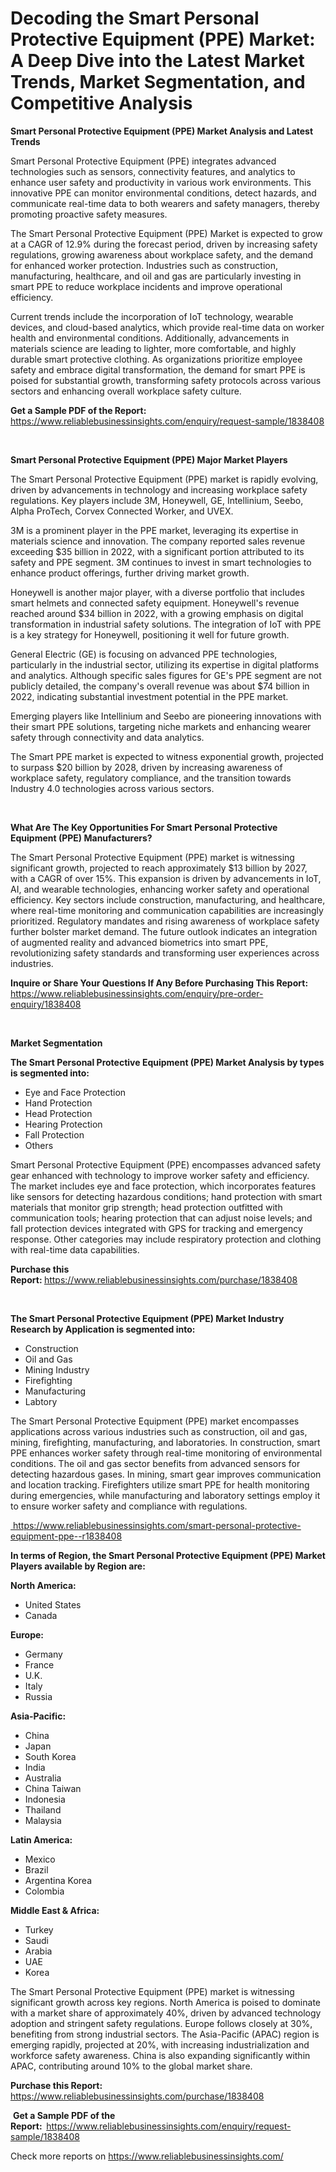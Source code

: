 <p><h1>Decoding the Smart Personal Protective Equipment (PPE) Market: A Deep Dive into the Latest Market Trends, Market Segmentation, and Competitive Analysis</h1></p><p><strong>Smart Personal Protective Equipment (PPE) Market Analysis and Latest Trends</strong></p>
<p><p>Smart Personal Protective Equipment (PPE) integrates advanced technologies such as sensors, connectivity features, and analytics to enhance user safety and productivity in various work environments. This innovative PPE can monitor environmental conditions, detect hazards, and communicate real-time data to both wearers and safety managers, thereby promoting proactive safety measures.</p><p>The Smart Personal Protective Equipment (PPE) Market is expected to grow at a CAGR of 12.9% during the forecast period, driven by increasing safety regulations, growing awareness about workplace safety, and the demand for enhanced worker protection. Industries such as construction, manufacturing, healthcare, and oil and gas are particularly investing in smart PPE to reduce workplace incidents and improve operational efficiency.</p><p>Current trends include the incorporation of IoT technology, wearable devices, and cloud-based analytics, which provide real-time data on worker health and environmental conditions. Additionally, advancements in materials science are leading to lighter, more comfortable, and highly durable smart protective clothing. As organizations prioritize employee safety and embrace digital transformation, the demand for smart PPE is poised for substantial growth, transforming safety protocols across various sectors and enhancing overall workplace safety culture.</p></p>
<p><strong>Get a Sample PDF of the Report:&nbsp;</strong> <a href="https://www.reliablebusinessinsights.com/enquiry/request-sample/1838408?utm_campaign=2207&utm_medium=2&utm_source=Github&utm_content=ia&utm_term=10022025&utm_id=smart-personal-protective-equipment-ppe">https://www.reliablebusinessinsights.com/enquiry/request-sample/1838408</a></p>
<p>&nbsp;</p>
<p><strong>Smart Personal Protective Equipment (PPE) Major Market Players</strong></p>
<p><p>The Smart Personal Protective Equipment (PPE) market is rapidly evolving, driven by advancements in technology and increasing workplace safety regulations. Key players include 3M, Honeywell, GE, Intellinium, Seebo, Alpha ProTech, Corvex Connected Worker, and UVEX.</p><p>3M is a prominent player in the PPE market, leveraging its expertise in materials science and innovation. The company reported sales revenue exceeding $35 billion in 2022, with a significant portion attributed to its safety and PPE segment. 3M continues to invest in smart technologies to enhance product offerings, further driving market growth.</p><p>Honeywell is another major player, with a diverse portfolio that includes smart helmets and connected safety equipment. Honeywell's revenue reached around $34 billion in 2022, with a growing emphasis on digital transformation in industrial safety solutions. The integration of IoT with PPE is a key strategy for Honeywell, positioning it well for future growth.</p><p>General Electric (GE) is focusing on advanced PPE technologies, particularly in the industrial sector, utilizing its expertise in digital platforms and analytics. Although specific sales figures for GE's PPE segment are not publicly detailed, the company's overall revenue was about $74 billion in 2022, indicating substantial investment potential in the PPE market.</p><p>Emerging players like Intellinium and Seebo are pioneering innovations with their smart PPE solutions, targeting niche markets and enhancing wearer safety through connectivity and data analytics.</p><p>The Smart PPE market is expected to witness exponential growth, projected to surpass $20 billion by 2028, driven by increasing awareness of workplace safety, regulatory compliance, and the transition towards Industry 4.0 technologies across various sectors.</p></p>
<p>&nbsp;</p>
<p><strong>What Are The Key Opportunities For Smart Personal Protective Equipment (PPE) Manufacturers?</strong></p>
<p><p>The Smart Personal Protective Equipment (PPE) market is witnessing significant growth, projected to reach approximately $13 billion by 2027, with a CAGR of over 15%. This expansion is driven by advancements in IoT, AI, and wearable technologies, enhancing worker safety and operational efficiency. Key sectors include construction, manufacturing, and healthcare, where real-time monitoring and communication capabilities are increasingly prioritized. Regulatory mandates and rising awareness of workplace safety further bolster market demand. The future outlook indicates an integration of augmented reality and advanced biometrics into smart PPE, revolutionizing safety standards and transforming user experiences across industries.</p></p>
<p><strong>Inquire or Share Your Questions If Any Before Purchasing This Report:</strong> <a href="https://www.reliablebusinessinsights.com/enquiry/pre-order-enquiry/1838408?utm_campaign=2207&utm_medium=2&utm_source=Github&utm_content=ia&utm_term=10022025&utm_id=smart-personal-protective-equipment-ppe">https://www.reliablebusinessinsights.com/enquiry/pre-order-enquiry/1838408</a></p>
<p>&nbsp;</p>
<p><strong>Market Segmentation</strong></p>
<p><strong>The Smart Personal Protective Equipment (PPE) Market Analysis by types is segmented into:</strong></p>
<p><ul><li>Eye and Face Protection</li><li>Hand Protection</li><li>Head Protection</li><li>Hearing Protection</li><li>Fall Protection</li><li>Others</li></ul></p>
<p><p>Smart Personal Protective Equipment (PPE) encompasses advanced safety gear enhanced with technology to improve worker safety and efficiency. The market includes eye and face protection, which incorporates features like sensors for detecting hazardous conditions; hand protection with smart materials that monitor grip strength; head protection outfitted with communication tools; hearing protection that can adjust noise levels; and fall protection devices integrated with GPS for tracking and emergency response. Other categories may include respiratory protection and clothing with real-time data capabilities.</p></p>
<p><strong>Purchase this Report:&nbsp;</strong><a href="https://www.reliablebusinessinsights.com/purchase/1838408?utm_campaign=2207&utm_medium=2&utm_source=Github&utm_content=ia&utm_term=10022025&utm_id=smart-personal-protective-equipment-ppe">https://www.reliablebusinessinsights.com/purchase/1838408</a></p>
<p>&nbsp;</p>
<p><strong>The Smart Personal Protective Equipment (PPE) Market Industry Research by Application is segmented into:</strong></p>
<p><ul><li>Construction</li><li>Oil and Gas</li><li>Mining Industry</li><li>Firefighting</li><li>Manufacturing</li><li>Labtory</li></ul></p>
<p><p>The Smart Personal Protective Equipment (PPE) market encompasses applications across various industries such as construction, oil and gas, mining, firefighting, manufacturing, and laboratories. In construction, smart PPE enhances worker safety through real-time monitoring of environmental conditions. The oil and gas sector benefits from advanced sensors for detecting hazardous gases. In mining, smart gear improves communication and location tracking. Firefighters utilize smart PPE for health monitoring during emergencies, while manufacturing and laboratory settings employ it to ensure worker safety and compliance with regulations.</p></p>
<p><a href="https://www.reliablebusinessinsights.com/smart-personal-protective-equipment-ppe--r1838408?utm_campaign=2207&utm_medium=2&utm_source=Github&utm_content=ia&utm_term=10022025&utm_id=smart-personal-protective-equipment-ppe">&nbsp;https://www.reliablebusinessinsights.com/smart-personal-protective-equipment-ppe--r1838408</a></p>
<p><strong>In terms of Region, the Smart Personal Protective Equipment (PPE) Market Players available by Region are:</strong></p>
<p>
    <p> <strong> North America: </strong>
        <ul>
            <li>United States</li>
            <li>Canada</li>
        </ul>
        </p> 
    <p> <strong> Europe: </strong>
        <ul>
            <li>Germany</li>
            <li>France</li>
            <li>U.K.</li>
            <li>Italy</li>
            <li>Russia</li>
        </ul>
        </p> 
    <p> <strong> Asia-Pacific: </strong>
        <ul>
            <li>China</li>
            <li>Japan</li>
            <li>South Korea</li>
            <li>India</li>
            <li>Australia</li>
            <li>China Taiwan</li>
            <li>Indonesia</li>
            <li>Thailand</li>
            <li>Malaysia</li>
        </ul>
        </p> 
    <p> <strong> Latin America: </strong>
        <ul>
            <li>Mexico</li>
            <li>Brazil</li>
            <li>Argentina Korea</li>
            <li>Colombia</li>
        </ul>
        </p> 
    <p> <strong> Middle East & Africa: </strong>
        <ul>
            <li>Turkey</li>
            <li>Saudi</li>
            <li>Arabia</li>
            <li>UAE</li>
            <li>Korea</li>
        </ul>
    </p>
    </p>
<p><p>The Smart Personal Protective Equipment (PPE) market is witnessing significant growth across key regions. North America is poised to dominate with a market share of approximately 40%, driven by advanced technology adoption and stringent safety regulations. Europe follows closely at 30%, benefiting from strong industrial sectors. The Asia-Pacific (APAC) region is emerging rapidly, projected at 20%, with increasing industrialization and workforce safety awareness. China is also expanding significantly within APAC, contributing around 10% to the global market share.</p></p>
<p><strong>Purchase this Report: </strong><a href="https://www.reliablebusinessinsights.com/purchase/1838408?utm_campaign=2207&utm_medium=2&utm_source=Github&utm_content=ia&utm_term=10022025&utm_id=smart-personal-protective-equipment-ppe">https://www.reliablebusinessinsights.com/purchase/1838408</a></p>
<p>&nbsp;<strong>Get a Sample PDF of the Report:&nbsp;&nbsp;</strong><a href="https://www.reliablebusinessinsights.com/enquiry/request-sample/1838408?utm_campaign=2207&utm_medium=2&utm_source=Github&utm_content=ia&utm_term=10022025&utm_id=smart-personal-protective-equipment-ppe">https://www.reliablebusinessinsights.com/enquiry/request-sample/1838408</a></p>
<p><strong></strong></p>
<p>Check more reports on <a href="https://www.reliablebusinessinsights.com/?utm_campaign=2207&utm_medium=2&utm_source=Github&utm_content=ia&utm_term=10022025&utm_id=smart-personal-protective-equipment-ppe">https://www.reliablebusinessinsights.com/</a></p>